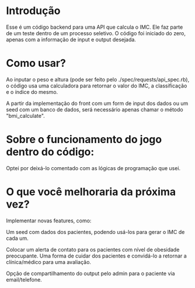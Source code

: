 # Introdução

Esse é um código backend para uma API que calcula o IMC. Ele faz parte de um teste dentro de um processo seletivo. O código foi iniciado do zero, apenas com a informação de input e output desejada.

# Como usar?

Ao inputar o peso e altura (pode ser feito pelo ./spec/requests/api_spec.rb), o código usa uma calculadora para retornar o valor do IMC,  a classificação e o índice do mesmo.

A partir da implementação do front com um form de input dos dados ou um seed com um banco de dados, será necessário apenas chamar o método "bmi_calculate".

# Sobre o funcionamento do jogo dentro do código:

Optei por deixá-lo comentado com as lógicas de programação que usei.

# O que você melhoraria da próxima vez?

Implementar novas features, como:

Um seed com dados dos pacientes, podendo usá-los para gerar o IMC de cada um.

Colocar um alerta de contato para os pacientes com nível de obesidade preocupante. Uma forma de cuidar dos pacientes
e convidá-lo a retornar a clínica/médico para uma avaliação.

Opção de compartilhamento do output pelo admin para o paciente via email/telefone.
